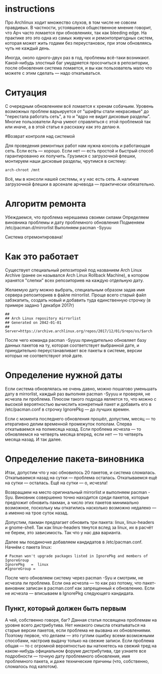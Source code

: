 # instructions
Про Archlinux ходит множество слухов, в том числе не совсем правдивых. В частности, устоявшееся общественное мнение говорит, что Арч часто ломается при обновлениях, так как bleeding edge. На практике это это одна из самых живучих и ремонтопригодных систем, которая может жить годами без переустановок, при этом обновляясь чуть не каждый день.

Иногда, около одного-двух раз в год, проблемы всё-таки возникают. Какой-нибудь злостный баг умудряется просочиться в репозитории, после обновления система ломается, и вы как пользователь мало что можете с этим сделать — надо откатываться.

# Ситуация

С очередным обновлением всё ломается к хренам собачьим. Уровень возможных проблем варьируется от "шрифты стали некрасивые" до "перестала работать сеть", а то и "ядро не видит дисковые разделы". Многие пользователи Арча умеют справляться с этой проблемой так или иначе, а в этой статье я расскажу как это делаю я.

#Возврат контроля над системой

Для проведения ремонтных работ нам нужна консоль и работающая сеть. Если есть — хорошо. Если нет — есть простой и быстрый способ гарантированно их получить. Грузимся с загрузочной флешки, монтируем наши дисковые разделы, чрутимся в систему:
```
arch-chroot /mnt
```
Всё, мы в консоли нашей системы, и у нас есть сеть.
А наличие загрузочной флешки в арсенале арчевода — практически обязательно.

# Алгоритм ремонта

Убеждаемся, что проблема нерешаема своими силами
Определяем виновника проблемы и дату проблемного обновления
Подменяем /etc/pacman.d/mirrorlist
Выполняем pacman -Syyuu

Система отремонтирована!

# Как это работает

Существует специальный репозиторий под названием Arch Linux Archive (ранее он назывался Arch Linux Rollback Machine), в котором хранятся "слепки" всех репозиториев на каждую отдельную дату.

Желаемую дату можно выбрать, специальным образом задав имя сервера репозиториев в файле mirrorlist. Проще всего старый файл забэкапить, создать новый и добавить туда единственную строчку (в примере задано 1 декабря 2017г)
```
##                                                                              
## Arch Linux repository mirrorlist                                             
## Generated on 2042-01-01                                                      
##
Server=https://archive.archlinux.org/repos/2017/12/01/$repo/os/$arch
```
После чего команда pacman -Syyuu принудительно обновляет базу данных пакетов на ту, которая соответствует выбранной дате, и принудительно переустанавливает все пакеты в системе, версии которых не соответствуют этой дате.

# Определение нужной даты

Если система обновлялась не очень давно, можно пошагово уменьшать дату в mirrorlist, каждый раз выполняя pacman -Syyuu и проверяя, не исчезла ли проблема. Плюсом такого подхода является то, что можно с высокой вероятностью вычислить конкретный пакет и добавить его в /etc/pacman.conf в строчку IgnorePkg — до лучших времен.

Если с момента последнего обновления прошёл, допустим, месяц — то итеративно делим временной промежуток пополам. Сперва откатываемся на полмесяца назад. Если проблема исчезла — то обновляемся на четверть месяца вперед, если нет — то четверть месяца назад. И так далее.

# Определение пакета-виновника

Итак, допустим что у нас обновилось 20 пакетов, и система сломалась.
Откатываемся назад на сутки — проблема осталась.
Откатываемся ещё на сутки — осталась.
Ещё на сутки — о, исчезла!

Возвращаем на место оригинальный mirrorlist и выполняем pacman -Syu.
Виновник совершенно точно находится среди пакетов, которые предложит обновить пакман, а число этих пакетов минимально возможное, поскольку мы откатились насколько возможно недалеко — а именно на трое суток назад.

Допустим, пакман предлагает обновить три пакета: linux, linux-headers и gnome-shell.
Так как linux-headers тянутся вслед за linux, их в расчёт не берем, это зависимость. Так что у нас два варианта.

Далее мы поодиночке добавляем кандидатов в /etc/pacman.conf.
Начнём с пакета linux:
```
# Pacman won't upgrade packages listed in IgnorePkg and members of IgnoreGroup
IgnorePkg   =  linux
#IgnoreGroup =
```
После чего обновляем систему через pacman -Syu и смотрим, не исчезла ли проблема. Если она исчезла — то как раз потому, что пакет-виновник записан в pacman.conf как запрещенный к обновлению. Если не исчезла — вписываем в IgnorePkg следующего кандидата.

## Пункт, который должен быть первым

А чей, собственно говоря, баг? Данная статья посвящена проблемам на уровне всего дистрибутива. Нет никакого смысла откатываться на старые версии пакетов, если проблема не вызвана их обновлениями. Поэтому первое, что делаем — это гуглим ошибку всеми возможными способами, настроив выдачу только на свежие записи. Если проблема общая — то с огромной вероятностью вы наткнетесь на свежий тред на каком-нибудь официальном форуме дистрибутива, где узнаете все подробности — точную дату проблемного обновления, имя проблемного пакета, и даже технические причины (что, собственно, сломалось под капотом).
